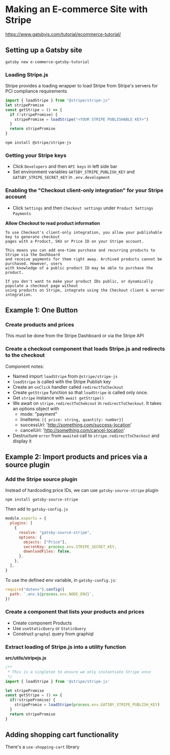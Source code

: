 # Making an E-commerce Site with Stripe

https://www.gatsbyjs.com/tutorial/ecommerce-tutorial/

## Setting up a Gatsby site

```shell
gatsby new e-commerce-gatsby-tutorial
```

### Loading Stripe.js

Stripe provides a loading wrapper to load Stripe from Stripe's servers for
PCI compliance requirements

```js
import { loadStripe } from "@stripe/stripe-js"
let stripePromise
const getStripe = () => {
  if (!stripePromise) {
    stripePromise = loadStripe("<YOUR STRIPE PUBLISHABLE KEY>")
  }
  return stripePromise
}
```

```shell
npm install @stripe/stripe-js
```

### Getting your Stripe keys

- Click `Developers` and then `API keys` in left side bar
- Set environment variables `GATSBY_STRIPE_PUBLISH_KEY` and `GATSBY_STRIPE_SECRET_KEY` in `.env.development`

### Enabling the "Checkout client-only integration" for your Stripe account

- Click `Settings` and then `Checkout settings` under `Product Settings` `Payments`

**Allow Checkout to read product information**

```
To use Checkout's client-only integration, you allow your publishable key to generate checkout
pages with a Product, SKU or Price ID on your Stripe account.

This means you can add one-time purchase and recurring products to Stripe via the Dashboard
and receive payments for them right away. Archived products cannot be purchased. However, users
with knowledge of a public product ID may be able to purchase the product.

If you don't want to make your product IDs public, or dynamically populate a checkout page without
using products on Stripe, integrate using the Checkout client & server integration.
```

## Example 1: One Button

### Create products and prices

This must be done from the Stripe Dashboard or via the Stripe API

### Create a checkout component that loads Stripe.js and redirects to the checkout

Component notes:

- Named import `loadStripe` from `@stripe/stripe-js`
- `loadStripe` is called with the Stripe Publish key
- Create an `onClick` handler called `redirectToCheckout`
- Create `getStripe` function so that `loadStripe` is called only once.
- Get `stripe` instance with `await getStripe()`
- We await on `stripe.redirectToChekcout` in `redirectToCheckout`. It takes an options object with
  - mode: "payment"
  - lineItems: `[{ price: string, quantity: number}]`
  - successUrl: 'http://something.com/success-location'
  - cancelUrl: 'http://something.com/cancel-location'
- Destructure `error` from `awaited` call to `stripe.redirectToCheckout` and display it

## Example 2: Import products and prices via a source plugin

### Add the Stripe source plugin

Instead of hardcoding price IDs, we can use `gatsby-source-stripe` plugin

```shell
npm install gatsby-source-stripe
```

Then add to `gatsby-config.js`

```js
module.exports = {
  plugins: [
    {
      resolve: "gatsby-source-stripe",
      options: {
        objects: ["Price"],
        secretKey: process.env.STRIPE_SECRET_KEY,
        downloadFiles: false,
      },
    },
  ],
}
```

To use the defined env variable, in `gatsby-config.js`:

```js
require("dotenv").config({
  path: `.env.${process.env.NODE_ENV}`,
})
```

### Create a component that lists your products and prices

- Create component Products
- Use `useStaticQuery` or `StaticQuery`
- Construct `graphql` query from graphiql

### Extract loading of Stripe.js into a utility function

**src/utils/stripejs.js**

```js
/**
 * This is a singleton to ensure we only instantiate Stripe once
 */
import { loadStripe } from '@stripe/stripe-js'

let stripePromise
const getStripe = () => {
  if(!stripePromise) {
    stripePromie = loadStripe(process.env.GATSBY_STRIPE_PUBLISH_KEY)
  }
  return stripePromise
}
```

## Adding shopping cart functionality

There's a `use-shopping-cart` library